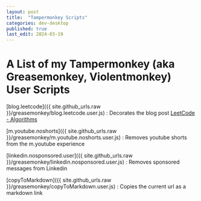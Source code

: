 ```yaml
---
layout: post
title:  "Tampermonkey Scripts"
categories: dev-desktop
published: true
last_edit: 2024-03-19
---
```


# A List of my Tampermonkey (aka Greasemonkey, Violentmonkey) User Scripts
[blog.leetcode]({{ site.github_urls.raw }}/greasemonkey/blog.leetcode.user.js)
: Decorates the blog post [LeetCode - Algorithms](/leetcode/leetcode-algorithms.html)

[m.youtube.noshorts]({{ site.github_urls.raw }}/greasemonkey/m.youtube.noshorts.user.js)
: Removes youtube shorts from the m.youtube experience

[linkedin.nosponsored.user]({{ site.github_urls.raw }}/greasemonkey/linkedin.nosponsored.user.js)
: Removes sponsored messages from Linkedin

[copyToMarkdown]({{ site.github_urls.raw }}/greasemonkey/copyToMarkdown.user.js)
: Copies the current url as a markdown link
